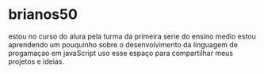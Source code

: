 # brianos50
estou no curso do alura pela turma da primeira serie do ensino medio
estou aprendendo um pouquinho sobre o desenvolvimento da linguagem de progamaçao em javaScript
uso esse espaço para compartilhar meus projetos e ideias.
